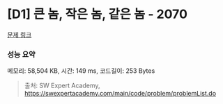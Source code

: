 # [D1] 큰 놈, 작은 놈, 같은 놈 - 2070 

[문제 링크](https://swexpertacademy.com/main/code/problem/problemDetail.do?contestProbId=AV5QQ6qqA40DFAUq) 

### 성능 요약

메모리: 58,504 KB, 시간: 149 ms, 코드길이: 253 Bytes



> 출처: SW Expert Academy, https://swexpertacademy.com/main/code/problem/problemList.do